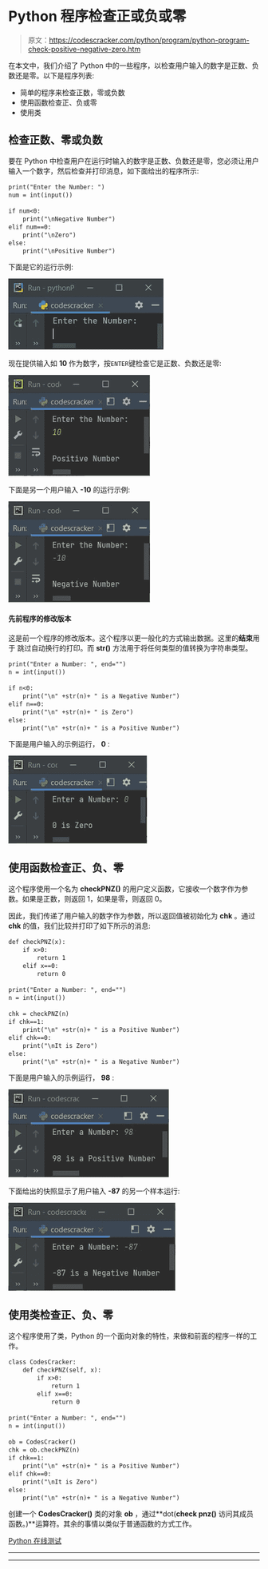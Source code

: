 # Python 程序检查正或负或零

> 原文：<https://codescracker.com/python/program/python-program-check-positive-negative-zero.htm>

在本文中，我们介绍了 Python 中的一些程序，以检查用户输入的数字是正数、负数还是零。以下是程序列表:

*   简单的程序来检查正数，零或负数
*   使用函数检查正、负或零
*   使用类

## 检查正数、零或负数

要在 Python 中检查用户在运行时输入的数字是正数、负数还是零，您必须让用户输入一个数字，然后检查并打印消息，如下面给出的程序所示:

```
print("Enter the Number: ")
num = int(input())

if num<0:
    print("\nNegative Number")
elif num==0:
    print("\nZero")
else:
    print("\nPositive Number")
```

下面是它的运行示例:

![check positive number python](img/303966c1835055312510bc5f2cea16c2.png)

现在提供输入如 **10** 作为数字，按`ENTER`键检查它是正数、负数还是零:

![check negative number python](img/49bbddbf44cda21984e57ea8cc02b7bc.png)

下面是另一个用户输入 **-10** 的运行示例:

![check positive negative zero python](img/4c034125184be42d61378a3b5407cb0a.png)

#### 先前程序的修改版本

这是前一个程序的修改版本。这个程序以更一般化的方式输出数据。这里的**结束**用于 跳过自动换行的打印。而 **str()** 方法用于将任何类型的值转换为字符串类型。

```
print("Enter a Number: ", end="")
n = int(input())

if n<0:
    print("\n" +str(n)+ " is a Negative Number")
elif n==0:
    print("\n" +str(n)+ " is Zero")
else:
    print("\n" +str(n)+ " is a Positive Number")
```

下面是用户输入的示例运行， **0** :

![check zero python](img/9106494b49615afa9976fef2e9399603.png)

## 使用函数检查正、负、零

这个程序使用一个名为 **checkPNZ()** 的用户定义函数，它接收一个数字作为参数。如果是正数，则返回 1，如果是零，则返回 0。

因此，我们传递了用户输入的数字作为参数，所以返回值被初始化为 **chk** 。通过 **chk** 的值，我们比较并打印了如下所示的消息:

```
def checkPNZ(x):
    if x>0:
        return 1
    elif x==0:
        return 0

print("Enter a Number: ", end="")
n = int(input())

chk = checkPNZ(n)
if chk==1:
    print("\n" +str(n)+ " is a Positive Number")
elif chk==0:
    print("\nIt is Zero")
else:
    print("\n" +str(n)+ " is a Negative Number")
```

下面是用户输入的示例运行， **98** :

![check positive negative number python](img/b37b600a8245a2e6d5c77284ac37d2d1.png)

下面给出的快照显示了用户输入 **-87** 的另一个样本运行:

![python check positive negative zero](img/cd868fb116959a227b2fad6f253722d8.png)

## 使用类检查正、负、零

这个程序使用了类，Python 的一个面向对象的特性，来做和前面的程序一样的工作。

```
class CodesCracker:
    def checkPNZ(self, x):
        if x>0:
            return 1
        elif x==0:
            return 0

print("Enter a Number: ", end="")
n = int(input())

ob = CodesCracker()
chk = ob.checkPNZ(n)
if chk==1:
    print("\n" +str(n)+ " is a Positive Number")
elif chk==0:
    print("\nIt is Zero")
else:
    print("\n" +str(n)+ " is a Negative Number")
```

创建一个 **CodesCracker()** 类的对象 **ob** ，通过**dot(**check pnz()** 访问其成员函数。)**运算符。其余的事情以类似于普通函数的方式工作。

[Python 在线测试](/exam/showtest.php?subid=10)

* * *

* * *